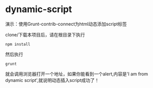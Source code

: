 # dynamic-script
演示：使用Grunt-contrib-connect为html动态添加script标签

clone/下载本项目后，请在根目录下执行
```
npm install 
```
然后执行
```
grunt
```
就会调用浏览器打开一个地址，如果你能看到一个alert,内容是'I am from dynamic script',就说明动态插入script成功了！
